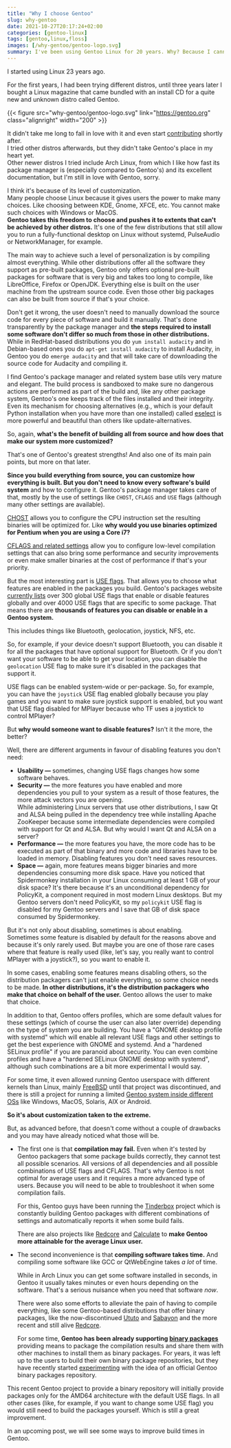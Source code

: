 ```yaml
---
title: "Why I choose Gentoo"
slug: why-gentoo
date: 2021-10-27T20:17:24+02:00
categories: [gentoo-linux]
tags: [gentoo,linux,floss]
images: [/why-gentoo/gentoo-logo.svg]
summary: I've been using Gentoo Linux for 20 years. Why? Because I cannot live without Linux and I haven't found any Linux distribution that I like so much. Here I tell why.
---
```

I started using Linux 23 years ago.

For the first years, I had been trying different distros, until three years later I bought a Linux magazine that came bundled with an install CD for a quite new and unknown distro called Gentoo.

{{< figure src="why-gentoo/gentoo-logo.svg" link="https://gentoo.org" class="alignright" width="200" >}}

It didn't take me long to fall in love with it and even start [contributing](https://chu.so/gentoo-contribs) shortly after.  
I tried other distros afterwards, but they didn't take Gentoo's place in my heart yet.  
Other newer distros I tried include Arch Linux, from which I like how fast its package manager is (especially compared to Gentoo's) and its excellent documentation, but I'm still in love with Gentoo, sorry.

I think it's because of its level of customization.  
Many people choose Linux because it gives users the power to make many choices. Like choosing between KDE, Gnome, XFCE, etc. You cannot make such choices with Windows or MacOS.  
**Gentoo takes this freedom to choose and pushes it to extents that can't be achieved by other distros.** It's one of the few distributions that still allow you to run a fully-functional desktop on Linux without systemd, PulseAudio or NetworkManager, for example.

The main way to achieve such a level of personalization is by compiling almost everything. While other distributions offer all the software they support as pre-built packages, Gentoo only offers optional pre-built packages for software that is very big and takes too long to compile, like LibreOffice, Firefox or OpenJDK. Everything else is built on the user machine from the upstream source code. Even those other big packages can also be built from source if that's your choice.

Don't get it wrong, the user doesn't need to manually download the source code for every piece of software and build it manually. That's done transparently by the package manager and **the steps required to install some software don't differ so much from those in other distributions.** While in RedHat-based distributions you do `yum install audacity` and in Debian-based ones you do `apt-get install audacity` to install Audacity, in Gentoo you do `emerge audacity` and that will take care of downloading the source code for Audacity and compiling it.

I find Gentoo's package manager and related system base utils very mature and elegant. The build process is sandboxed to make sure no dangerous actions are performed as part of the build and, like any other package system, Gentoo's one keeps track of the files installed and their integrity.  
Even its mechanism for choosing alternatives (e.g., which is your default Python installation when you have more than one installed) called [eselect](https://wiki.gentoo.org/wiki/Eselect) is more powerful and beautiful than others like update-alternatives.

So, again, **what's the benefit of building all from source and how does that make our system more customized?**

That's one of Gentoo's greatest strengths! And also one of its main pain points, but more on that later.

**Since you build everything from source, you can customize how everything is built. But you don't need to know every software's build system** and how to configure it. Gentoo's package manager takes care of that, mostly by the use of settings like `CHOST`, `CFLAGS` and `USE` flags (although many other settings are available).

[CHOST](https://wiki.gentoo.org/wiki/CHOST) allows you to configure the CPU instruction set the resulting binaries will be optimized for. Like **why would you use binaries optimized for Pentium when you are using a Core i7?**

[CFLAGS and related settings](https://wiki.gentoo.org/wiki/CFLAGS) allow you to configure low-level compilation settings that can also bring some performance and security improvements or even make smaller binaries at the cost of performance if that's your priority.

But the most interesting part is [USE flags](https://wiki.gentoo.org/wiki/USE_flag). That allows you to choose what features are enabled in the packages you build. Gentoo's packages website [currently lists](https://packages.gentoo.org/useflags) over 300 global USE flags that enable or disable features globally and over 4000 USE flags that are specific to some package. That means there are **thousands of features you can disable or enable in a Gentoo system.**

This includes things like Bluetooth, geolocation, joystick, NFS, etc.

So, for example, if your device doesn't support Bluetooth, you can disable it for all the packages that have optional support for Bluetooth. Or if you don't want your software to be able to get your location, you can disable the `geolocation` USE flag to make sure it's disabled in the packages that support it.

USE flags can be enabled system-wide or per-package. So, for example, you can have the `joystick` USE flag enabled globally because you play games and you want to make sure joystick support is enabled, but you want that USE flag disabled for MPlayer because who TF uses a joystick to control MPlayer?

But **why would someone want to disable features?** Isn't it the more, the better?

Well, there are different arguments in favour of disabling features you don't need:

* **Usability —** sometimes, changing USE flags changes how some software behaves.
* **Security —** the more features you have enabled and more dependencies you pull to your system as a result of those features, the more attack vectors you are opening.  
While administering Linux servers that use other distributions, I saw Qt and ALSA being pulled in the dependency tree while installing Apache ZooKeeper because some intermediate dependencies were compiled with support for Qt and ALSA. But why would I want Qt and ALSA on a server?
* **Performance —** the more features you have, the more code has to be executed as part of that binary and more code and libraries have to be loaded in memory. Disabling features you don't need saves resources.
* **Space —** again, more features means bigger binaries and more dependencies consuming more disk space. Have you noticed that Spidermonkey installation in your Linux consuming at least 1 GB of your disk space? It's there because it's an unconditional dependency for PolicyKit, a component required in most modern Linux desktops. But my Gentoo servers don't need PolicyKit, so my `policykit` USE flag is disabled for my Gentoo servers and I save that GB of disk space consumed by Spidermonkey.

But it's not only about disabling, sometimes is about enabling.  
Sometimes some feature is disabled by default for the reasons above and because it's only rarely used. But maybe you are one of those rare cases where that feature is really used (like, let's say, you really want to control MPlayer with a joystick?), so you want to enable it.

In some cases, enabling some features means disabling others, so the distribution packagers can't just enable everything, so some choice needs to be made. **In other distributions, it's the distribution packagers who make that choice on behalf of the user.** Gentoo allows the user to make that choice.

In addition to that, Gentoo offers profiles, which are some default values for these settings (which of course the user can also later override) depending on the type of system you are building. You have a "GNOME desktop profile with systemd" which will enable all relevant USE flags and other settings to get the best experience with GNOME and systemd. And a "hardened SELinux profile" if you are paranoid about security. You can even combine profiles and have a "hardened SELinux GNOME desktop with systemd", although such combinations are a bit more experimental I would say.

For some time, it even allowed running Gentoo userspace with different kernels than Linux, mainly [FreeBSD](https://wiki.gentoo.org/wiki/Gentoo_FreeBSD) until that project was discontinued, and there is still a project for running a limited [Gentoo system inside different OSs](https://wiki.gentoo.org/wiki/Project:Prefix) like Windows, MacOS, Solaris, AIX or Android.

**So it's about customization taken to the extreme.**

But, as advanced before, that doesn't come without a couple of drawbacks and you may have already noticed what those will be.

* The first one is that **compilation may fail.** Even when it's tested by Gentoo packagers that some package builds correctly, they cannot test all possible scenarios. All versions of all dependencies and all possible combinations of USE flags and CFLAGS. That's why Gentoo is not optimal for average users and it requires a more advanced type of users. Because you will need to be able to troubleshoot it when some compilation fails.

  For this, Gentoo guys have been running the [Tinderbox](https://blogs.gentoo.org/ago/2020/07/04/gentoo-tinderbox/) project which is constantly building Gentoo packages with different combinations of settings and automatically reports it when some build fails.
  
  There are also projects like [Redcore](https://distrowatch.com/table.php?distribution=redcore) and [Calculate](https://en.wikipedia.org/wiki/Calculate_Linux) to **make Gentoo more attainable for the average Linux user.**

* The second inconvenience is that **compiling software takes time.** And compiling some software like GCC or QtWebEngine takes _a lot_ of time.

  While in Arch Linux you can get some software installed in seconds, in Gentoo it usually takes minutes or even hours depending on the software. That's a serious nuisance when you need that software _now_.
  
  There were also some efforts to alleviate the pain of having to compile everything, like some Gentoo-based distributions that offer binary packages, like the now-discontinued [Ututo](https://en.wikipedia.org/wiki/Ututo) and [Sabayon](https://en.wikipedia.org/wiki/Sabayon_Linux) and the more recent and still alive [Redcore](https://distrowatch.com/table.php?distribution=redcore).

  For some time, **Gentoo has been already supporting [binary packages](https://wiki.gentoo.org/wiki/Binary_package_guide)** providing means to package the compilation results and share them with other machines to install them as binary packages. For years, it was left up to the users to build their own binary package repositories, but they have recently started [experimenting](https://dilfridge.blogspot.com/2021/09/experimental-binary-gentoo-package.html) with the idea of an official Gentoo binary packages repository.

This recent Gentoo project to provide a binary repository will initially provide packages only for the AMD64 architecture with the default USE flags. In all other cases (like, for example, if you want to change some USE flag) you would still need to build the packages yourself. Which is still a great improvement.

In an upcoming post, we will see some ways to improve build times in Gentoo.
